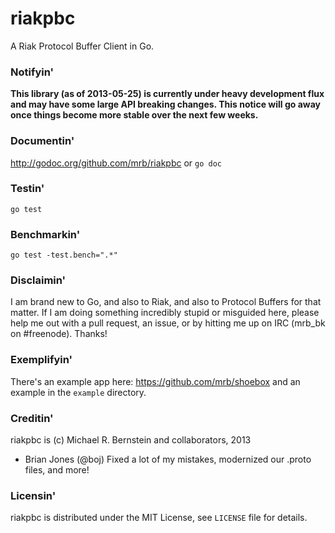 riakpbc
=======

A Riak Protocol Buffer Client in Go.

### Notifyin'

**This library (as of 2013-05-25) is currently under heavy development flux and may have some large API breaking changes.  This notice will go away once things become more stable over the next few weeks.**

### Documentin'

http://godoc.org/github.com/mrb/riakpbc or `go doc`

### Testin'

`go test`

### Benchmarkin'

`go test -test.bench=".*"`

### Disclaimin'

I am brand new to Go, and also to Riak, and also to Protocol Buffers for that matter. If I am doing something incredibly stupid or misguided here, please help me out with a pull request, an issue, or by hitting me up on IRC (mrb_bk on #freenode). Thanks!

### Exemplifyin'

There's an example app here: https://github.com/mrb/shoebox and an example in the `example` directory.

### Creditin'

riakpbc is (c) Michael R. Bernstein and collaborators, 2013

* Brian Jones (@boj) Fixed a lot of my mistakes, modernized our .proto files, and more!

### Licensin'

riakpbc is distributed under the MIT License, see `LICENSE` file for details.
